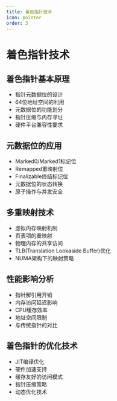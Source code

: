 ```yaml
---
title: 着色指针技术
icon: pointer
order: 3
---
```


# 着色指针技术

## 着色指针基本原理
- 指针元数据位的设计
- 64位地址空间的利用
- 元数据位的功能划分
- 指针压缩与内存寻址
- 硬件平台兼容性要求

## 元数据位的应用
- Marked0/Marked1标记位
- Remapped重映射位
- Finalizable终结标记位
- 元数据位的状态转换
- 原子操作与并发安全

## 多重映射技术
- 虚拟内存映射机制
- 页表项的重映射
- 物理内存的共享访问
- TLB(Translation Lookaside Buffer)优化
- NUMA架构下的映射策略

## 性能影响分析
- 指针解引用开销
- 内存访问延迟影响
- CPU缓存效率
- 地址空间限制
- 与传统指针的对比

## 着色指针的优化技术
- JIT编译优化
- 硬件加速支持
- 缓存友好的访问模式
- 指针压缩策略
- 动态优化技术
